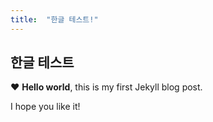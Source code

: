 ```yaml
---
title:  "한글 테스트!"
---
```


## 한글 테스트
♥️
**Hello world**, this is my first Jekyll blog post.

I hope you like it!
